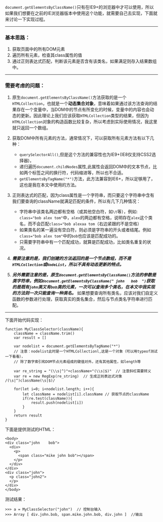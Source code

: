 

`document.getElementsByClassName()`只有在IE9+的浏览器中才可以使用，所以如果我们想要在之前的IE浏览器版本中使用这个功能，就需要自己去实现，下面就来讨论一下实现过程。
***
### 基本思路：

1. 获取页面中的所有DOM元素
2. 遍历所有元素，检查其class属性的值
3. 通过正则表达式匹配，判断该元素是否含有该类名，如果满足则存入结果数组中。

***

### 需要考虑的问题：

1. 原生`document.getElementsByClassName()`方法获取的是一个`HTMLCollection`，也就是一个**动态集合对象**，意味着如果通过该方法查询的结果存在一个变量中，当DOM中的节点有所变化的时候，变量中的内容也会动态的更新。因此理论上我们应该获取`HTMLCollection`类型的结果，但因为`HTMLCollection`对象的构造函数比较复杂，所以考虑到实际使用情况，我这里就只返回一个数组。
2. 获取DOM中所有元素的方法，通常情况下，可以获取所有元素方法有以下几种：
	- `querySelectorAll()`,但是这个方法的兼容性也为IE9+(IE8仅支持CSS2选择器)，
	- 递归遍历`document.childNodes`属性,此属性会返回DOM中的文本节点，比如两个标签之间的换行符，代码缩进等，所以也不合适。
	- `getElementsByTagName("*")`方法，此方法兼容到IE6+，所以足够用了，这也是我在本文中使用的方法。

3. 正则表达式的匹配，因为class属性是一个字符串，而只要这个字符串中含有我们要查询的className就满足匹配的条件，所以有几下几种情况：
	- 字符串中该类名两边都有空格（或其他空白符，如`\t`等），例如:	`class="bob alex tom"`中，`alex`的两边都有空格，说明存在`alex`这个类名，而不会匹配`class="bob alexaa tom`（右边紧跟的不是空格）
	- 如果类名的某一遍没有空白符，则必须是字符串的开头或者结尾。例如`class="bob alex tom"`中的`bob`也应该是匹配成功的。
	- 只需要字符串中有一个匹配成功，就算是匹配成功，比如类名重复的状况。
4. ***需要注意的是，我们创建的方法返回的是一个节点数组，而不是`HTMLCollection`或`NodeList`，所以不具有动态更新的特点。***
5. ***另外需要注意的是，原生`document.getElementsByClassName()`方法的参数是类字符串，例如`document.getElementsByClassName(" john   bob  ")`获取的是既有`john`类又有`bob`类的元素，一次可以查询多个类名，在本文中我实现的方法则一次只能查询一种类名。***  如果想要查询所有类名，应该对我们自定义函数的参数进行处理，获取真实的类名集合，然后与节点类名字符串进行匹配。
***  
下面开始代码实现：

	function MyClassSelector(className){
		className = className.trim()
		var result = [] 
		
		var nodelist = document.getElementsByTagName("*")   
		// 注意：nodelist此时是一个HTMLCollectionl,这是一个对象（可以用typeof测试一下看看），
		// 除了数字索引和DOM节点元素组成的键值对外，还有其他属性，如length等
		
		var re_string = "(\\s|^)"+className+"(\\s|$)"  // 注意斜杠需要转义
		var re = new RegExp(re_string)  // 生成正则表达式对象 /(\s|^)className(\s|$)/
		
		for(let i=0; i<nodelist.length; i++){
			let className = nodelist[i].className // 获取节点的className
			if(re.test(className)){
				result.push(nodelist[i]) 
			}
		}
		return result
	}
	

下面是提供测试的HTML：

	<body>
	<div class="john	bob">
	  <div>
	    <p>
		  <span class="mike john bob"></span>
		</p>
	  </div>
	</div>
	<div class="john">
	  <p class="john2">
	  </p>
	</div>
	</body>

测试结果：

	>>> a = MyClassSelector("john")  // 控制台输入
	>>> Array [ div.john.bob, span.mike.john.bob, div.john ]  //输出
	

